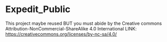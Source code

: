 # Expedit_Public

This project maybe reused BUT you must abide by the Creative commons Attribution-NonCommercial-ShareAlike 4.0 International
LINK: https://creativecommons.org/licenses/by-nc-sa/4.0/



